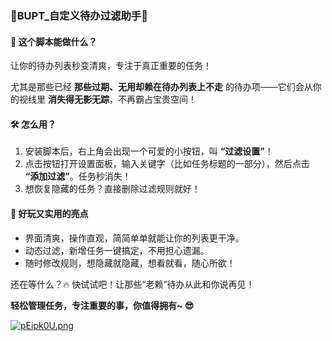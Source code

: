 ### 🎉BUPT_自定义待办过滤助手🎉  

#### 🌟 **这个脚本能做什么？**  
让你的待办列表秒变清爽，专注于真正重要的任务！

尤其是那些已经 **那些过期、无用却赖在待办列表上不走** 的待办项——它们会从你的视线里 **消失得无影无踪**，不再霸占宝贵空间！  

#### 🛠️ **怎么用？**  
1. 安装脚本后，右上角会出现一个可爱的小按钮，叫 **“过滤设置”**！  
2. 点击按钮打开设置面板，输入关键字（比如任务标题的一部分），然后点击 **“添加过滤”**。任务秒消失！  
3. 想恢复隐藏的任务？直接删除过滤规则就好！  

#### 🎉 **好玩又实用的亮点**  
- 界面清爽，操作直观，简简单单就能让你的列表更干净。  
- 动态过滤，新增任务一键搞定，不用担心遗漏。  
- 随时修改规则，想隐藏就隐藏，想看就看，随心所欲！  

还在等什么？🔥 快试试吧！让那些“老赖”待办从此和你说再见！  

**轻松管理任务，专注重要的事，你值得拥有~ 😎**

[![pEipk0U.png](https://s21.ax1x.com/2025/01/13/pEipk0U.png)](https://imgse.com/i/pEipk0U)
